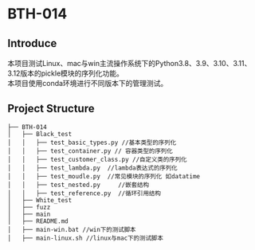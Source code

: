 # BTH-014

## Introduce

本项目测试Linux、mac与win主流操作系统下的Python3.8、3.9、3.10、3.11、3.12版本的pickle模块的序列化功能。  
本项目使用conda环境进行不同版本下的管理测试。

## Project Structure

```
├── BTH-014
│   ├── Black_test
│   │   ├── test_basic_types.py //基本类型的序列化
│   │   ├── test_container.py // 容器类型的序列化
│   │   ├── test_customer_class.py //自定义类的序列化
│   │   ├── test_lambda.py  //lambda表达式的序列化
│   │   ├── test_moudle.py  //常见模块的序列化 如datatime
│   │   ├── test_nested.py     //嵌套结构
│   │   ├── test_reference.py  //循环引用结构
│   ├── White_test
│   ├── fuzz    
│   ├── main  
│   ├── README.md
│   ├── main-win.bat //win下的测试脚本
│   ├── main-linux.sh //linux与mac下的测试脚本
```

